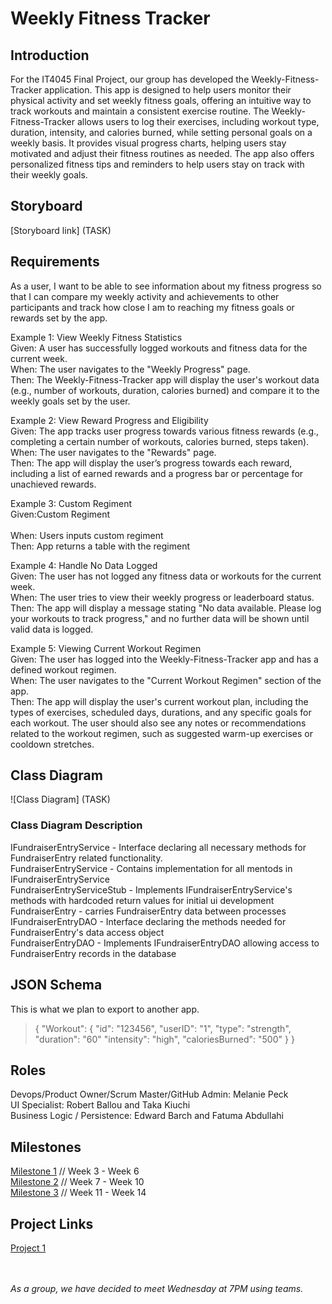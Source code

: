 # Weekly Fitness Tracker

## Introduction

For the IT4045 Final Project, our group has developed the Weekly-Fitness-Tracker application. This app is designed to help users monitor their physical activity and set weekly fitness goals, offering an intuitive way to track workouts and maintain a consistent exercise routine. The Weekly-Fitness-Tracker allows users to log their exercises, including workout type, duration, intensity, and calories burned, while setting personal goals on a weekly basis. It provides visual progress charts, helping users stay motivated and adjust their fitness routines as needed. The app also offers personalized fitness tips and reminders to help users stay on track with their weekly goals.
 
## Storyboard
[Storyboard link] (TASK)
 
## Requirements
 As a user, I want to be able to see information about my fitness progress so that I can compare my weekly activity and achievements to other participants and track how close I am to reaching my fitness goals or rewards 
 set by the app. 
 
 Example 1: View Weekly Fitness Statistics
<br>Given: A user has successfully logged workouts and fitness data for the current week.
<br>When: The user navigates to the "Weekly Progress" page.
<br>Then: The Weekly-Fitness-Tracker app will display the user's workout data (e.g., number of workouts, duration, calories burned) and compare it to the weekly goals set by the user.


 Example 2: View Reward Progress and Eligibility
<br>Given: The app tracks user progress towards various fitness rewards (e.g., completing a certain number of workouts, calories burned, steps taken).
<br>When: The user navigates to the "Rewards" page.
<br>Then: The app will display the user’s progress towards each reward, including a list of earned rewards and a progress bar or percentage for unachieved rewards.


 Example 3: Custom Regiment
<br>Given:Custom Regiment  
<br>When: Users inputs custom regiment 
<br>Then: App returns a table with the regiment


 Example 4: Handle No Data Logged
<br>Given: The user has not logged any fitness data or workouts for the current week.
<br>When: The user tries to view their weekly progress or leaderboard status.
<br>Then: The app will display a message stating "No data available. Please log your workouts to track progress," and no further data will be shown until valid data is logged.


 Example 5: Viewing Current Workout Regimen
<br>Given: The user has logged into the Weekly-Fitness-Tracker app and has a defined workout regimen.
<br>When: The user navigates to the "Current Workout Regimen" section of the app.
<br>Then: The app will display the user's current workout plan, including the types of exercises, scheduled days, durations, and any specific goals for each workout. The user should also see any notes or recommendations related to the workout regimen, such as suggested warm-up exercises or cooldown stretches.  
## Class Diagram
 ![Class Diagram] (TASK)
 
### Class Diagram Description
IFundraiserEntryService - Interface declaring all necessary methods for FundraiserEntry related functionality.
<br>FundraiserEntryService - Contains implementation for all mentods in IFundraiserEntryService
<br>FundraiserEntryServiceStub - Implements IFundraiserEntryService's methods with hardcoded return values for initial ui development
<br>FundraiserEntry - carries FundraiserEntry data between processes
<br>IFundraiserEntryDAO - Interface declaring the methods needed for FundraiserEntry's data access object
<br>FundraiserEntryDAO - Implements IFundraiserEntryDAO allowing access to FundraiserEntry records in the database
## JSON Schema
This is what we plan to export to another app.

>{
>    "Workout": {
>        "id": "123456",
>        "userID": "1",
>        "type": "strength",
>        "duration": "60"
>        "intensity": "high",
>        "caloriesBurned": "500"
>    }
>}
 
## Roles
 
Devops/Product Owner/Scrum Master/GitHub Admin: Melanie Peck <br>
UI Specialist: Robert Ballou and Taka Kiuchi <br>
Business Logic / Persistence: Edward Barch and Fatuma Abdullahi

## Milestones

[Milestone 1](https://github.com/Peckmi/Weekly-Fitness-Tracker/milestone/1)
// Week 3 - Week 6
<br>
[Milestone 2](https://github.com/Peckmi/Weekly-Fitness-Tracker/milestone/2)
// Week 7 - Week 10
<br>
[Milestone 3](https://github.com/Peckmi/Weekly-Fitness-Tracker/milestone/3)
// Week 11 - Week 14

## Project Links
[Project 1](https://github.com/users/Peckmi/projects/4)

<br><br>*As a group, we have decided to meet Wednesday at 7PM using teams.*

